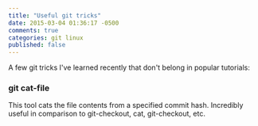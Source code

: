 ```yaml
---
title: "Useful git tricks"
date: 2015-03-04 01:36:17 -0500
comments: true
categories: git linux
published: false
---
```


A few git tricks I've learned recently that don't belong in popular tutorials:

### git cat-file

This tool cats the file contents from a specified commit hash. Incredibly useful in comparison to git-checkout, cat, git-checkout, etc.


